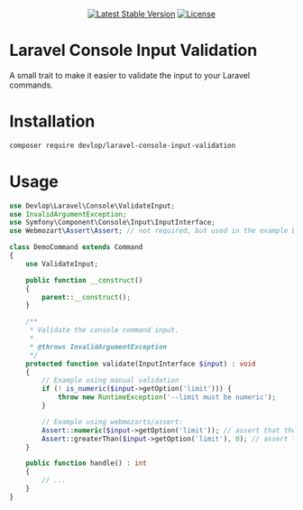 <p align="center">
    <a href="https://packagist.org/packages/devlop/laravel-console-input-validation"><img src="https://img.shields.io/packagist/v/devlop/laravel-console-input-validation" alt="Latest Stable Version"></a>
    <a href="https://github.com/devlop-ab/laravel-console-input-validation/blob/master/LICENSE.md"><img src="https://img.shields.io/packagist/l/devlop/laravel-console-input-validation" alt="License"></a>
</p>

# Laravel Console Input Validation

A small trait to make it easier to validate the input to your Laravel commands.

# Installation

```bash
composer require devlop/laravel-console-input-validation
```

# Usage

```php
use Devlop\Laravel\Console\ValidateInput;
use InvalidArgumentException;
use Symfony\Component\Console\Input\InputInterface;
use Webmozart\Assert\Assert; // not required, but used in the example below

class DemoCommand extends Command
{
    use ValidateInput;

    public function __construct()
    {
        parent::__construct();
    }

    /**
     * Validate the console command input.
     *
     * @throws InvalidArgumentException
     */
    protected function validate(InputInterface $input) : void
    {
        // Example using manual validation
        if (! is_numeric($input->getOption('limit'))) {
            throw new RuntimeException('--limit must be numeric');
        }

        // Example using webmozarts/assert:
        Assert::numeric($input->getOption('limit')); // assert that the --limit option got a numeric value
        Assert::greaterThan($input->getOption('limit'), 0); // assert that the --limit option get a value greater than 0
    }

    public function handle() : int
    {
        // ...
    }
}
```
